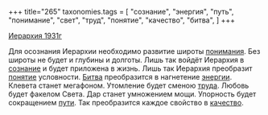 +++
title="265"
taxonomies.tags = [
 "сознание",
 "энергия",
 "путь",
 "понимание",
 "свет",
 "труд",
 "понятие",
 "качество",
 "битва",
]
+++

[Иерархия 1931г](/agni/1931)

Для осознания Иерархии необходимо развитие широты [понимания](/tags/понимание). Без широты не будет и глубины и долготы. Лишь так войдёт Иерархия в [сознание](/tags/сознание) и будет приложена в жизнь. Лишь так Иерархия преобразит [понятие](/tags/понятие) условности. [Битва](/tags/битва) преобразится в нагнетение [энергии](/tags/энергия). Клевета станет мегафоном. Утомление будет сменою [труда](/tags/труд). Любовь будет факелом Света. Дар станет умножением мощи. Упорность будет сокращением [пути](/tags/путь). Так преобразится каждое свойство в [качество](/tags/качество).   

